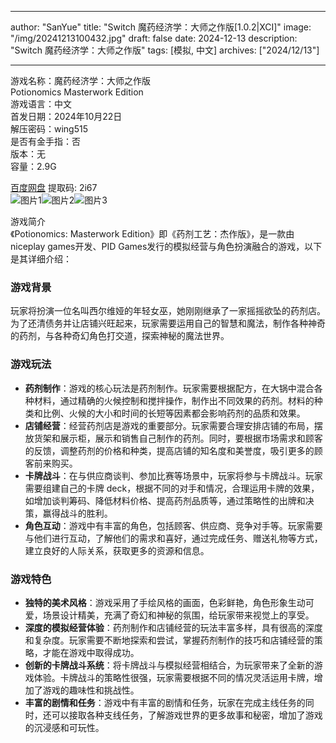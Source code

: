 
---
author: "SanYue"
title: "Switch 魔药经济学：大师之作版[1.0.2|XCI]"
image: "/img/20241213100432.jpg"
draft: false
date: 2024-12-13
description: "Switch 魔药经济学：大师之作版"
tags: [模拟, 中文]
archives: ["2024/12/13"]

---

游戏名称：魔药经济学：大师之作版   
Potionomics Masterwork Edition    
游戏语言：中文  
首发日期：2024年10月22日  
解压密码：wing515  
是否有金手指：否  
版本：无   
容量：2.9G

[百度网盘](https://pan.baidu.com/s/1YEghcDig9afzQ2FlfLMi2Q) 提取码: 2i67  
![图片1](/img/bea90d.jpg)![图片2](/img/d237f49.jpg)![图片3](/img/2dccebf.jpg)  

游戏简介  
《Potionomics: Masterwork Edition》即《药剂工艺：杰作版》，是一款由niceplay games开发、PID Games发行的模拟经营与角色扮演融合的游戏，以下是其详细介绍：

### 游戏背景
玩家将扮演一位名叫西尔维娅的年轻女巫，她刚刚继承了一家摇摇欲坠的药剂店。为了还清债务并让店铺兴旺起来，玩家需要运用自己的智慧和魔法，制作各种神奇的药剂，与各种奇幻角色打交道，探索神秘的魔法世界。

### 游戏玩法
- **药剂制作**：游戏的核心玩法是药剂制作。玩家需要根据配方，在大锅中混合各种材料，通过精确的火候控制和搅拌操作，制作出不同效果的药剂。材料的种类和比例、火候的大小和时间的长短等因素都会影响药剂的品质和效果。
- **店铺经营**：经营药剂店是游戏的重要部分。玩家需要合理安排店铺的布局，摆放货架和展示柜，展示和销售自己制作的药剂。同时，要根据市场需求和顾客的反馈，调整药剂的价格和种类，提高店铺的知名度和美誉度，吸引更多的顾客前来购买。
- **卡牌战斗**：在与供应商谈判、参加比赛等场景中，玩家将参与卡牌战斗。玩家需要组建自己的卡牌 deck，根据不同的对手和情况，合理运用卡牌的效果，如增加谈判筹码、降低材料价格、提高药剂品质等，通过策略性的出牌和决策，赢得战斗的胜利。
- **角色互动**：游戏中有丰富的角色，包括顾客、供应商、竞争对手等。玩家需要与他们进行互动，了解他们的需求和喜好，通过完成任务、赠送礼物等方式，建立良好的人际关系，获取更多的资源和信息。

### 游戏特色
- **独特的美术风格**：游戏采用了手绘风格的画面，色彩鲜艳，角色形象生动可爱，场景设计精美，充满了奇幻和神秘的氛围，给玩家带来视觉上的享受。
- **深度的模拟经营体验**：药剂制作和店铺经营的玩法丰富多样，具有很高的深度和复杂度。玩家需要不断地探索和尝试，掌握药剂制作的技巧和店铺经营的策略，才能在游戏中取得成功。
- **创新的卡牌战斗系统**：将卡牌战斗与模拟经营相结合，为玩家带来了全新的游戏体验。卡牌战斗的策略性很强，玩家需要根据不同的情况灵活运用卡牌，增加了游戏的趣味性和挑战性。
- **丰富的剧情和任务**：游戏中有丰富的剧情和任务，玩家在完成主线任务的同时，还可以接取各种支线任务，了解游戏世界的更多故事和秘密，增加了游戏的沉浸感和可玩性。
